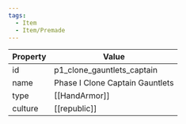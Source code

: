 ```yaml
---
tags:
  - Item
  - Item/Premade
---
```


| Property | Value                           |
| -------- | ------------------------------- |
| id       | p1_clone_gauntlets_captain      |
| name     | Phase I Clone Captain Gauntlets |
| type     | [[HandArmor]]                   |
| culture  | [[republic]]           |


